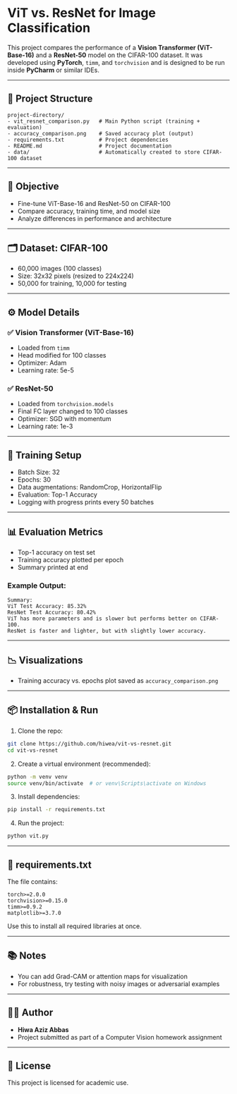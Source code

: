 # ViT vs. ResNet for Image Classification

This project compares the performance of a **Vision Transformer (ViT-Base-16)** and a **ResNet-50** model on the CIFAR-100 dataset. It was developed using **PyTorch**, `timm`, and `torchvision` and is designed to be run inside **PyCharm** or similar IDEs.

---

## 📁 Project Structure

```
project-directory/
- vit_resnet_comparison.py   # Main Python script (training + evaluation)
- accuracy_comparison.png    # Saved accuracy plot (output)
- requirements.txt           # Project dependencies
- README.md                  # Project documentation
- data/                      # Automatically created to store CIFAR-100 dataset
```

---

## 🎯 Objective

* Fine-tune ViT-Base-16 and ResNet-50 on CIFAR-100
* Compare accuracy, training time, and model size
* Analyze differences in performance and architecture

---

## 🗂 Dataset: CIFAR-100

* 60,000 images (100 classes)
* Size: 32x32 pixels (resized to 224x224)
* 50,000 for training, 10,000 for testing

---

## ⚙️ Model Details

### ✅ Vision Transformer (ViT-Base-16)

* Loaded from `timm`
* Head modified for 100 classes
* Optimizer: Adam
* Learning rate: 5e-5

### ✅ ResNet-50

* Loaded from `torchvision.models`
* Final FC layer changed to 100 classes
* Optimizer: SGD with momentum
* Learning rate: 1e-3

---

## 🧪 Training Setup

* Batch Size: 32
* Epochs: 30
* Data augmentations: RandomCrop, HorizontalFlip
* Evaluation: Top-1 Accuracy
* Logging with progress prints every 50 batches

---

## 📊 Evaluation Metrics

* Top-1 accuracy on test set
* Training accuracy plotted per epoch
* Summary printed at end

### Example Output:

```
Summary:
ViT Test Accuracy: 85.32%
ResNet Test Accuracy: 80.42%
ViT has more parameters and is slower but performs better on CIFAR-100.
ResNet is faster and lighter, but with slightly lower accuracy.
```

---

## 📉 Visualizations

* Training accuracy vs. epochs plot saved as `accuracy_comparison.png`

---

## 📦 Installation & Run

1. Clone the repo:

```bash
git clone https://github.com/hiwea/vit-vs-resnet.git
cd vit-vs-resnet
```

2. Create a virtual environment (recommended):

```bash
python -m venv venv
source venv/bin/activate  # or venv\Scripts\activate on Windows
```

3. Install dependencies:

```bash
pip install -r requirements.txt
```

4. Run the project:

```bash
python vit.py
```

---

## 🧾 requirements.txt

The file contains:

```
torch>=2.0.0
torchvision>=0.15.0
timm>=0.9.2
matplotlib>=3.7.0
```

Use this to install all required libraries at once.

---

## 📚 Notes

* You can add Grad-CAM or attention maps for visualization
* For robustness, try testing with noisy images or adversarial examples

---

## 🙋‍♂️ Author

* **Hiwa Aziz Abbas**
* Project submitted as part of a Computer Vision homework assignment

---

## 📜 License

This project is licensed for academic use.
